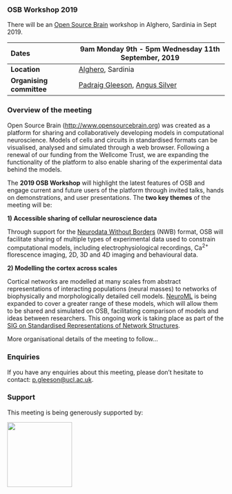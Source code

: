 
### OSB Workshop 2019

There will be an [Open Source Brain](http://www.opensourcebrain.org) workshop in 
Alghero, Sardinia in Sept 2019.


| Dates | **9am Monday 9th - 5pm Wednesday 11th September, 2019** |
| :------|-------|
| **Location** | [Alghero](http://www.alghero-turismo.it/en/), Sardinia |
| **Organising committee** | [Padraig Gleeson](/users/4), [Angus Silver](/users/6)|


### Overview of the meeting

Open Source Brain (http://www.opensourcebrain.org) was created as a platform for sharing
and collaboratively developing models in computational neuroscience. Models of cells 
and circuits in standardised formats can be visualised, analysed and simulated through 
a web browser. Following a renewal of our funding from the Wellcome Trust, we are 
expanding the functionality of the platform to also enable sharing of the experimental 
data behind the models.

The **2019 OSB Workshop** will highlight the latest features of OSB and engage current and 
future users of the platform through invited talks, hands on demonstrations, and user 
presentations. The **two key themes** of the meeting will be:

**1) Accessible sharing of cellular neuroscience data**

Through support for the [Neurodata Without Borders](https://www.nwb.org/) (NWB) format, 
OSB will facilitate sharing of multiple types of experimental data used to constrain 
computational models, including electrophysiological recordings, Ca<sup>2+</sup> 
florescence imaging, 2D, 3D and 4D imaging and behavioural data.   

**2) Modelling the cortex across scales**

Cortical networks are modelled at many scales from abstract representations of interacting 
populations (neural masses) to networks of biophysically and morphologically detailed cell models. 
[NeuroML](https://www.neuroml.org/) is being expanded to cover a greater range of these models, 
which will allow them to be shared and simulated on OSB, facilitating comparison of models and 
ideas between researchers. This ongoing work is taking place as part of the [SIG on Standardised 
Representations of Network Structures](https://github.com/NeuralEnsemble/Networks_SIG).


More organisational details of the meeting to follow...



### Enquiries

If you have any enquiries about this meeting, please don’t hesitate to contact: p.gleeson@ucl.ac.uk.

### Support

This meeting is being generously supported by:

<a href="https://wellcome.ac.uk/"><img src="http://www.opensourcebrain.org/images/wellcome-logo-black.png" height="150"/></a>


